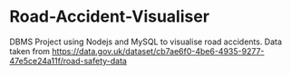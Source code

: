 # Road-Accident-Visualiser
DBMS Project using Nodejs and MySQL to visualise road accidents. Data taken from https://data.gov.uk/dataset/cb7ae6f0-4be6-4935-9277-47e5ce24a11f/road-safety-data
